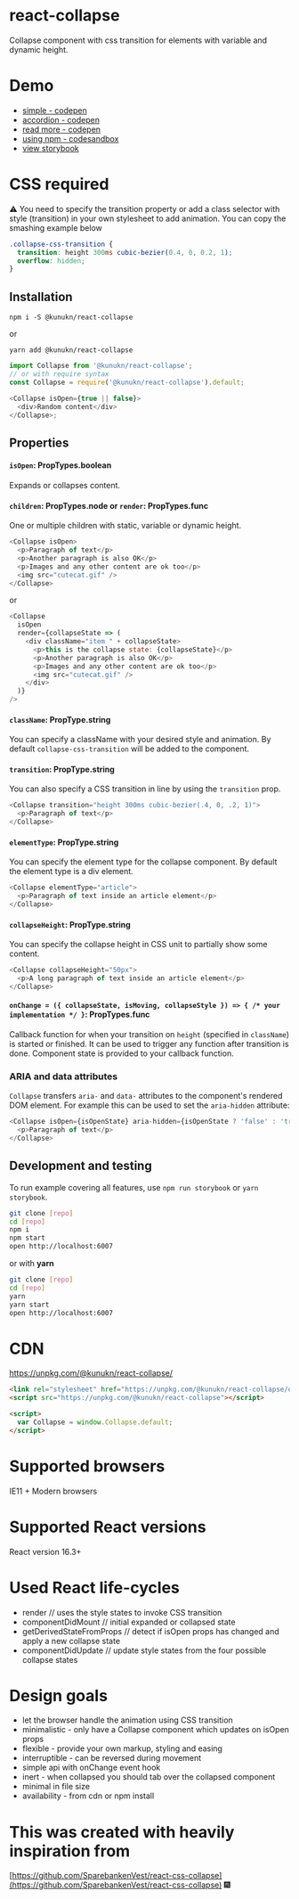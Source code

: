 # react-collapse

Collapse component with css transition for elements with variable and dynamic height.

# Demo

- <a href="https://codepen.io/kunukn/debug/ebMryW" target="_blank">simple - codepen</a>
- <a href="https://codepen.io/kunukn/debug/xmjRNo" target="_blank">accordion - codepen</a>
- <a href="https://codepen.io/kunukn/debug/JwmEYL" target="_blank">read more - codepen</a>
- <a href="https://codesandbox.io/s/k1439yw2v5" target="_blank">using npm - codesandbox</a>
- <a href="https://kunukn.github.io/react-collapse" target="_blank">view storybook</a>

# CSS required

:warning: ️You need to specify the transition property or add a class selector with style (transition) in your own stylesheet to add animation. You can copy the smashing example below

```scss
.collapse-css-transition {
  transition: height 300ms cubic-bezier(0.4, 0, 0.2, 1);
  overflow: hidden;
}
```

## Installation

`npm i -S @kunukn/react-collapse`

or

`yarn add @kunukn/react-collapse`

```js
import Collapse from '@kunukn/react-collapse';
// or with require syntax
const Collapse = require('@kunukn/react-collapse').default;

<Collapse isOpen={true || false}>
  <div>Random content</div>
</Collapse>;
```

## Properties

#### `isOpen`: PropTypes.boolean

Expands or collapses content.

#### `children`: PropTypes.node or `render`: PropTypes.func

One or multiple children with static, variable or dynamic height.

```js
<Collapse isOpen>
  <p>Paragraph of text</p>
  <p>Another paragraph is also OK</p>
  <p>Images and any other content are ok too</p>
  <img src="cutecat.gif" />
</Collapse>
```

or

```js
<Collapse
  isOpen
  render={collapseState => (
    <div className="item " + collapseState>
      <p>this is the collapse state: {collapseState}</p>
      <p>Another paragraph is also OK</p>
      <p>Images and any other content are ok too</p>
      <img src="cutecat.gif" />
    </div>
  )}
/>
```

#### `className`: PropType.string

You can specify a className with your desired style and animation. By default `collapse-css-transition` will be added to the component.

#### `transition`: PropType.string

You can also specify a CSS transition in line by using the `transition` prop.

```js
<Collapse transition="height 300ms cubic-bezier(.4, 0, .2, 1)">
  <p>Paragraph of text</p>
</Collapse>
```

#### `elementType`: PropType.string

You can specify the element type for the collapse component. By default the element type is a div element.

```js
<Collapse elementType="article">
  <p>Paragraph of text inside an article element</p>
</Collapse>
```

#### `collapseHeight`: PropType.string

You can specify the collapse height in CSS unit to partially show some content.

```js
<Collapse collapseHeight="50px">
  <p>A long paragraph of text inside an article element</p>
</Collapse>
```

#### `onChange = ({ collapseState, isMoving, collapseStyle }) => { /* your implementation */ }`: PropTypes.func

Callback function for when your transition on `height` (specified in `className`) is started or finished. It can be used to trigger any function after transition is done. Component state is provided to your callback function.

### ARIA and data attributes

`Collapse` transfers `aria-` and `data-` attributes to the component's rendered DOM element. For example this can be used to set the `aria-hidden` attribute:

```js
<Collapse isOpen={isOpenState} aria-hidden={isOpenState ? 'false' : 'true'}>
  <p>Paragraph of text</p>
</Collapse>
```

## Development and testing

To run example covering all features, use `npm run storybook` or `yarn storybook`.

```bash
git clone [repo]
cd [repo]
npm i
npm start
open http://localhost:6007
```

or with **yarn**

```bash
git clone [repo]
cd [repo]
yarn
yarn start
open http://localhost:6007
```

# CDN

https://unpkg.com/@kunukn/react-collapse/

```html
<link rel="stylesheet" href="https://unpkg.com/@kunukn/react-collapse/dist/Collapse.css" />
<script src="https://unpkg.com/@kunukn/react-collapse"></script>

<script>
  var Collapse = window.Collapse.default;
</script>
```

# Supported browsers

IE11 + Modern browsers

# Supported React versions

React version 16.3+

# Used React life-cycles

- render // uses the style states to invoke CSS transition
- componentDidMount // initial expanded or collapsed state
- getDerivedStateFromProps // detect if isOpen props has changed and apply a new collapse state
- componentDidUpdate // update style states from the four possible collapse states

# Design goals

- let the browser handle the animation using CSS transition
- minimalistic - only have a Collapse component which updates on isOpen props
- flexible - provide your own markup, styling and easing
- interruptible - can be reversed during movement
- simple api with onChange event hook
- inert - when collapsed you should tab over the collapsed component
- minimal in file size
- availability - from cdn or npm install

# This was created with heavily inspiration from

[https://github.com/SparebankenVest/react-css-collapse](https://github.com/SparebankenVest/react-css-collapse) 🎆
